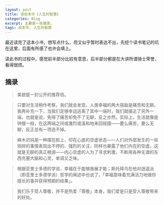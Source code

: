 ```yaml
---
layout: post
title: 读叔本华《人生的智慧》
categories: Blog
excerpt: 主要是一些摘录。
tags: 叔本华, 人生的智慧
---
```


最近读完了这本小书，想写点什么，但又似乎暂时表达不出，先挖个读书笔记的坑在这里，后面有所感了也许会填上。

读此书的过程中，感觉前半部分比较有意思，后半部分都是在大讲所谓骑士荣誉，看得很烦。

## 摘录

> 美貌是一封公开的推荐信。

> 只要对生活稍作考察，我们就会发现，人类幸福的两大宿敌是痛苦和无聊。我再补充一下，当我们足够幸运逃离了其中一端时，我们就接近了另外一端，也就是说，免得了痛苦却免不了无聊，反之亦然。实际上，生活就像是钟摆一般，在这两端之间或激烈或温和地来回摇摆——要么痛苦，要么无聊，反正总有一项逃不掉。

> 麻木迟钝是一种摆在脸上、印在心底的空虚状态——人们对外部发生的一些琐碎的事情表现出不停的、强烈的关注，同样也暴露了他们内在的空虚。这就是无聊的真正根源——内心空虚的人为了寻求刺激，不断用各种无谓的东西充塞大脑和心灵，单调又乏味。

> 根据亚里士多德的学说，幸福在于能够施展才能；斯托拜乌在他对逍遥派（即亚里士多德学派）哲学的阐述中也说了，「幸福意味着充满活力地做你擅长的事并获得预期的结果」。

> 我们乐于受人尊敬，并不是热爱「尊敬」本身，我们爱是只是受人尊敬带来的好处。
